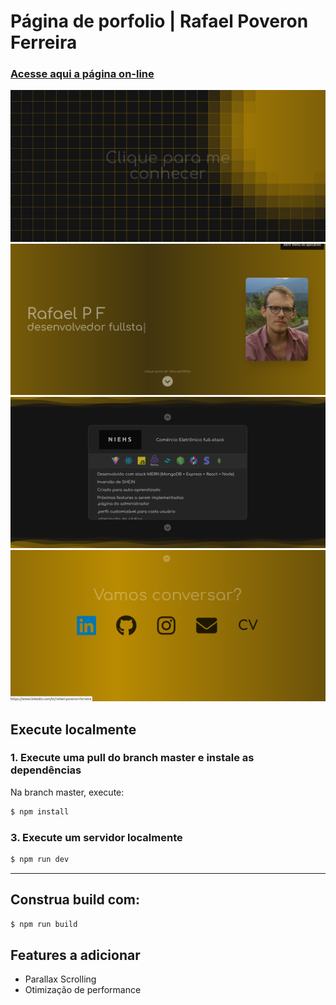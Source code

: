 # Página de porfolio | Rafael Poveron Ferreira

### [Acesse aqui a página on-line](rafaelpoveronferreira.github.io/)

![screenshot](https://raw.githubusercontent.com/rafaelpoveronferreira/rafaelpoveronferreira.github.io/source-code/static/screenshot1.png)
![screenshot](https://raw.githubusercontent.com/rafaelpoveronferreira/rafaelpoveronferreira.github.io/source-code/static/screenshot2.png)
![screenshot](https://raw.githubusercontent.com/rafaelpoveronferreira/rafaelpoveronferreira.github.io/source-code/static/screenshot3.png)
![screenshot](https://raw.githubusercontent.com/rafaelpoveronferreira/rafaelpoveronferreira.github.io/source-code/static/screenshot4.png)

## Execute localmente
### 1. Execute uma pull do branch master e instale as dependências
Na branch master, execute:
```sh
$ npm install
```

### 3. Execute um servidor localmente
```sh 
$ npm run dev
```

---

## Construa build com:
```sh
$ npm run build
```

## Features a adicionar

* Parallax Scrolling
* Otimização de performance